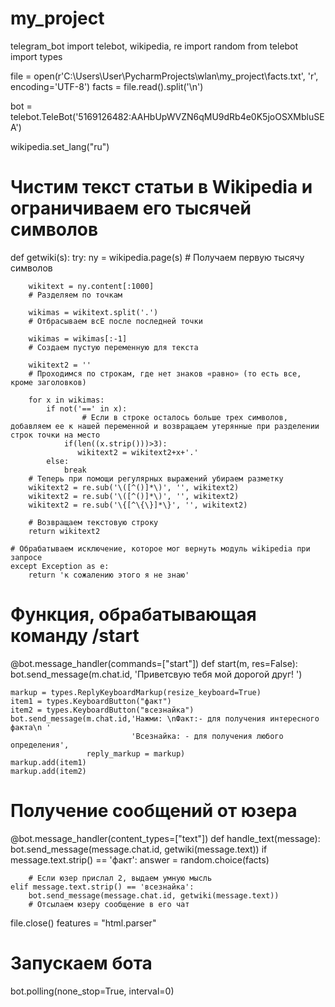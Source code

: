 # my_project
telegram_bot
import telebot, wikipedia, re
import random
from telebot import types



file = open(r'C:\Users\User\PycharmProjects\wlan\my_project\facts.txt', 'r', encoding='UTF-8')
facts = file.read().split('\n')



bot = telebot.TeleBot('5169126482:AAHbUpWVZN6qMU9dRb4e0K5joOSXMbluSEA')


wikipedia.set_lang("ru")


# Чистим текст статьи в Wikipedia и ограничиваем его тысячей символов
def getwiki(s):
    try:
        ny = wikipedia.page(s)
        # Получаем первую тысячу символов
        
        wikitext = ny.content[:1000]
        # Разделяем по точкам
        
        wikimas = wikitext.split('.')
        # Отбрасываем всЕ после последней точки
        
        wikimas = wikimas[:-1]
        # Создаем пустую переменную для текста
        
        wikitext2 = ''
        # Проходимся по строкам, где нет знаков «равно» (то есть все, кроме заголовков)
        
        for x in wikimas:
            if not('==' in x):
                    # Если в строке осталось больше трех символов, добавляем ее к нашей переменной и возвращаем утерянные при разделении строк точки на место
                if(len((x.strip()))>3):
                   wikitext2 = wikitext2+x+'.'
            else:
                break
        # Теперь при помощи регулярных выражений убираем разметку
        wikitext2 = re.sub('\([^()]*\)', '', wikitext2)
        wikitext2 = re.sub('\([^()]*\)', '', wikitext2)
        wikitext2 = re.sub('\{[^\{\}]*\}', '', wikitext2)
        
        # Возвращаем текстовую строку
        return wikitext2
        
    # Обрабатываем исключение, которое мог вернуть модуль wikipedia при запросе
    except Exception as e:
        return 'к сожалению этого я не знаю'

# Функция, обрабатывающая команду /start
@bot.message_handler(commands=["start"])
def start(m, res=False):
    bot.send_message(m.chat.id, 'Приветсвую тебя мой дорогой друг! ')

    markup = types.ReplyKeyboardMarkup(resize_keyboard=True)
    item1 = types.KeyboardButton("факт")
    item2 = types.KeyboardButton("всезнайка")
    bot.send_message(m.chat.id,'Нажми: \nФакт:- для получения интересного факта\n '
                               'Всезнайка: - для получения любого определения',
                     reply_markup = markup)
    markup.add(item1)
    markup.add(item2)
    
    

# Получение сообщений от юзера
@bot.message_handler(content_types=["text"])
def handle_text(message):
    bot.send_message(message.chat.id, getwiki(message.text))
    if message.text.strip() == 'факт':
        answer = random.choice(facts)


        # Если юзер прислал 2, выдаем умную мысль
    elif message.text.strip() == 'всезнайка':
        bot.send_message(message.chat.id, getwiki(message.text))
        # Отсылаем юзеру сообщение в его чат


file.close()
features = "html.parser"
# Запускаем бота
bot.polling(none_stop=True, interval=0)
